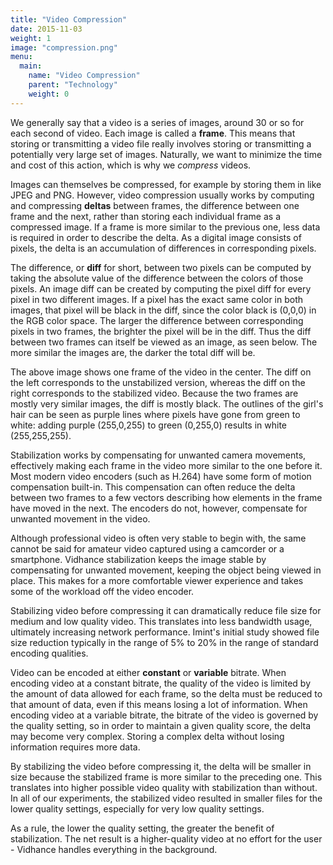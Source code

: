 ```yaml
---
title: "Video Compression"
date: 2015-11-03
weight: 1
image: "compression.png"
menu:
  main:
    name: "Video Compression"
    parent: "Technology"
    weight: 0
---
```

We generally say that a video is a series of images, around 30 or so for each second of video. Each image is called a **frame**. This means that storing or transmitting a video file really involves storing or transmitting a potentially very large set of images. Naturally, we want to minimize the time and cost of this action, which is why we *compress* videos.

Images can themselves be compressed, for example by storing them in like JPEG and PNG. <!--more-->However, video compression usually works by computing and compressing **deltas** between frames, the difference between one frame and the next, rather than storing each individual frame as a compressed image. If a frame is more similar to the previous one, less data is required in order to describe the delta. As a digital image consists of pixels, the delta is an accumulation of differences in corresponding pixels.

The difference, or **diff** for short, between two pixels can be computed by taking the absolute value of the difference between the colors of those pixels. An image diff can be created by computing the pixel diff for every pixel in two different images. If a pixel has the exact same color in both images, that pixel will be black in the diff, since the color black is (0,0,0) in the RGB color space. The larger the difference between corresponding pixels in two frames, the brighter the pixel will be in the diff. Thus the diff between two frames can itself be viewed as an image, as seen below. The more similar the images are, the darker the total diff will be.

The above image shows one frame of the video in the center. The diff on the left corresponds to the unstabilized version, whereas the diff on the right corresponds to the stabilized video. Because the two frames are mostly very similar images, the diff is mostly black. The outlines of the girl's hair can be seen as purple lines where pixels have gone from green to white: adding purple (255,0,255) to green (0,255,0) results in white (255,255,255).

Stabilization works by compensating for unwanted camera movements, effectively making each frame in the video more similar to the one before it. Most modern video encoders (such as H.264) have some form of motion compensation built-in. This compensation can often reduce the delta between two frames to a few vectors describing how elements in the frame have moved in the next. The encoders do not, however, compensate for unwanted movement in the video.

Although professional video is often very stable to begin with, the same cannot be said for amateur video captured using a camcorder or a smartphone. Vidhance stabilization keeps the image stable by compensating for unwanted movement, keeping the object being viewed in place. This makes for a more comfortable viewer experience and takes some of the workload off the video encoder.

Stabilizing video before compressing it can dramatically reduce file size for medium and low quality video. This translates into less bandwidth usage, ultimately increasing network performance. Imint's initial study showed file size reduction typically in the range of 5% to 20% in the range of standard encoding qualities.

Video can be encoded at either **constant** or **variable** bitrate. When encoding video at a constant bitrate, the quality of the video is limited by the amount of data allowed for each frame, so the delta must be reduced to that amount of data, even if this means losing a lot of information. When encoding video at a variable bitrate, the bitrate of the video is governed by the quality setting, so in order to maintain a given quality score, the delta may become very complex. Storing a complex delta without losing information requires more data.

By stabilizing the video before compressing it, the delta will be smaller in size because the stabilized frame is more similar to the preceding one. This translates into higher possible video quality with stabilization than without. In all of our experiments, the stabilized video resulted in smaller files for the lower quality settings, especially for very low quality settings.

As a rule, the lower the quality setting, the greater the benefit of stabilization. The net result is a higher-quality video at no effort for the user - Vidhance handles everything in the background.
